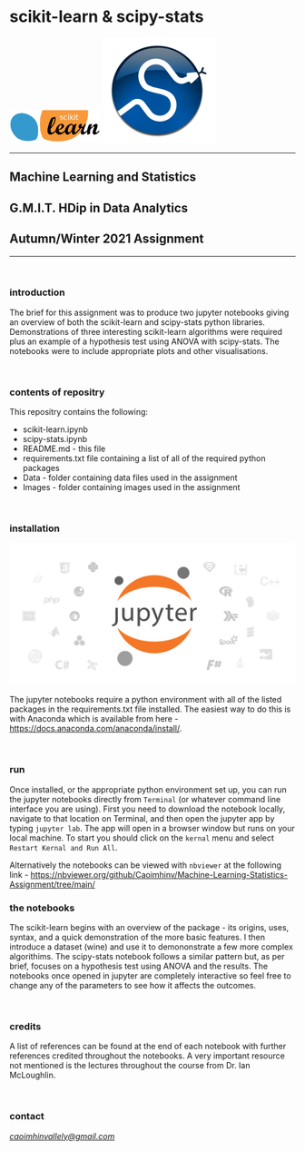 # scikit-learn & scipy-stats

![scikit_logo](./Images/scikit-learn-logo.png)
![scipy logo](Images/scipy_logo.png)


---
## Machine Learning and Statistics

## G.M.I.T. HDip in Data Analytics

## Autumn/Winter 2021 Assignment
---

<br>

### introduction

The brief for this assignment was to produce two jupyter notebooks giving an overview of both the scikit-learn and scipy-stats python libraries. Demonstrations of three interesting scikit-learn algorithms were required plus an example of a hypothesis test using ANOVA with scipy-stats. The notebooks were to include appropriate plots and other visualisations.

<br>

### contents of repositry
This repositry contains the following:
- scikit-learn.ipynb
- scipy-stats.ipynb
- README.md - this file
- requirements.txt file containing a list of all of the required python packages
- Data - folder containing data files used in the assignment
- Images - folder containing images used in the assignment

<br>

### installation

![jupyter logo](Images/jupyter.png)

The jupyter notebooks require a python environment with all of the listed packages in the requirements.txt file installed. The easiest way to do this is with Anaconda which is available from here - https://docs.anaconda.com/anaconda/install/. 

<br>

### run

Once installed, or the appropriate python environment set up, you can run the jupyter notebooks directly from `Terminal` (or whatever command line interface you are using). First you need to download the notebook locally, navigate to that location on Terminal, and then open the jupyter app by typing `jupyter lab`. The app will open in a browser window but runs on your local machine. To start you should click on the `kernal` menu and select `Restart Kernal and Run All`.

Alternatively the notebooks can be viewed with `nbviewer` at the following link - https://nbviewer.org/github/Caoimhinv/Machine-Learning-Statistics-Assignment/tree/main/
<br>

### the notebooks

The scikit-learn begins with an overview of the package - its origins, uses, syntax, and a quick demonstration of the more basic features. I then introduce a dataset (wine) and use it to demononstrate a few more complex algorithims.
The scipy-stats notebook follows a similar pattern but, as per brief, focuses on a hypothesis test using ANOVA and the results.
The notebooks once opened in jupyter are completely interactive so feel free to change any of the parameters to see how it affects the outcomes.

<br>

### credits
A list of references can be found at the end of each notebook with further references credited throughout the notebooks. A very important resource not mentioned is the lectures throughout the course from Dr. Ian McLoughlin.

<br>

### contact
*caoimhinvallely@gmail.com*
